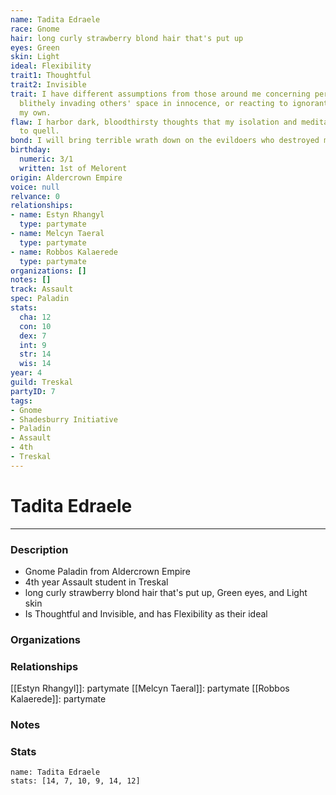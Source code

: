 ```yaml
---
name: Tadita Edraele
race: Gnome
hair: long curly strawberry blond hair that's put up
eyes: Green
skin: Light
ideal: Flexibility
trait1: Thoughtful
trait2: Invisible
trait: I have different assumptions from those around me concerning personal space,
  blithely invading others' space in innocence, or reacting to ignorant invasion of
  my own.
flaw: I harbor dark, bloodthirsty thoughts that my isolation and meditation failed
  to quell.
bond: I will bring terrible wrath down on the evildoers who destroyed my homeland.
birthday:
  numeric: 3/1
  written: 1st of Melorent
origin: Aldercrown Empire
voice: null
relvance: 0
relationships:
- name: Estyn Rhangyl
  type: partymate
- name: Melcyn Taeral
  type: partymate
- name: Robbos Kalaerede
  type: partymate
organizations: []
notes: []
track: Assault
spec: Paladin
stats:
  cha: 12
  con: 10
  dex: 7
  int: 9
  str: 14
  wis: 14
year: 4
guild: Treskal
partyID: 7
tags:
- Gnome
- Shadesburry Initiative
- Paladin
- Assault
- 4th
- Treskal
---
```

# Tadita Edraele
---
### Description
- Gnome Paladin from Aldercrown Empire
- 4th year Assault student in Treskal
- long curly strawberry blond hair that's put up, Green eyes, and Light skin
- Is Thoughtful and Invisible, and has Flexibility as their ideal

### Organizations

### Relationships
[[Estyn Rhangyl]]: partymate
[[Melcyn Taeral]]: partymate
[[Robbos Kalaerede]]: partymate

### Notes

### Stats
```statblock
name: Tadita Edraele
stats: [14, 7, 10, 9, 14, 12]
```